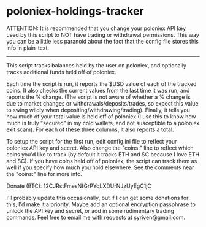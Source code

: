 # poloniex-holdings-tracker

ATTENTION: It is recommended that you change your poloniex API key used by this script to NOT have trading or withdrawal permissions. This way you can be a little less paranoid about the fact that the config file stores this info in plain-text.

---

This script tracks balances held by the user on poloniex, and optionally tracks additional funds held off of poloniex.

Each time the script is run, it reports the $USD value of each of the tracked coins. It also checks the current values from the last time it was run, and reports the % change. (The script is not aware of whether a % change is due to market changes or withdrawals/deposits/trades, so expect this value to swing wildly when depositing/withdrawing/trading). Finally, it tells you how much of your total value is held off of poloniex (I use this to know how much is truly "secured" in my cold wallets, and not susceptible to a poloniex exit scam). For each of these three columns, it also reports a total.

To setup the script for the first run, edit config.ini file to reflect your poloniex API key and secret. Also change the "coins:" line to reflect which coins you'd like to track (by default it tracks ETH and SC because I love ETH and SC). If you have coins held off of poloniex, the script can track them as well if you specify how much you hold elsewhere. See the comments near the "coins:" line for more info.

Donate (BTC): 12CJRstFmesNfGrPYqLXDUrNJzUyEgC1jC

I'll probably update this occasionally, but if I can get some donations for this, I'd make it a priority. Maybe add an optional encryption passphrase to unlock the API key and secret, or add in some rudimentary trading commands. Feel free to email me with requests at syriven@gmail.com.
